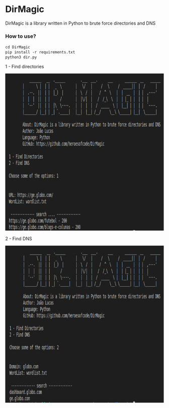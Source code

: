 # DirMagic

DirMagic is a library written in Python to brute force directories and DNS

### How to use?

```
cd DirMagic
pip install -r requirements.txt
python3 dir.py
```

1 - Find directories

<img src="https://github.com/heroesofcode/DirMagic/blob/master/assets/dir.png" width="850px" height="500px">

2 - Find DNS

<img src="https://github.com/heroesofcode/DirMagic/blob/master/assets/dns.png" width="850px" height="500px">
